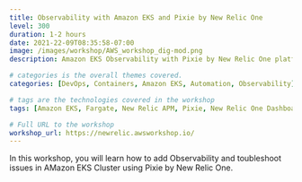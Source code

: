```yaml
---
title: Observability with Amazon EKS and Pixie by New Relic One 
level: 300
duration: 1-2 hours
date: 2021-22-09T08:35:58-07:00
image: /images/workshop/AWS_workshop_dig-mod.png
description: Amazon EKS Observability with Pixie by New Relic One platform 

# categories is the overall themes covered. 
categories: [DevOps, Containers, Amazon EKS, Automation, Observability]

# tags are the technologies covered in the workshop
tags: [Amazon EKS, Fargate, New Relic APM, Pixie, New Relic One Dashboards]

# Full URL to the workshop
workshop_url: https://newrelic.awsworkshop.io/
---
```


In this workshop, you will learn how to add Observability and toubleshoot issues in AMazon EKS Cluster using Pixie by New Relic One.